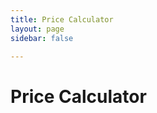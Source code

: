 ```yaml
---
title: Price Calculator
layout: page
sidebar: false

---
```


# Price Calculator



<PriceCalculator />

```
